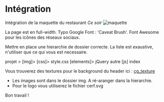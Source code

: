 # Intégration

Intégration de la maquette du restaurant *Ce soir*
![maquette]('maquette.jpg')

La page est en full-width.
Typo Google Font : 'Caveat Brush'.
Font Awesome pour les icônes des réseaux sociaux.

Mettre en place une hierarchie de dossier correcte.
La liste est exaustive, n'utiliser que ce qui vous est necessaire.

  projet >
    [img]>
    [css]>
      style.css
    [elements]>
      jQuery
      autre
    [js]
    index

Vous trouverez des textures pour le background du header ici :
  [cg_texture]('http://www.textures.com/browse/bare/45356')


* Les images sont dans le dossier img. A ré-aranger dans la hierarchie.
* Pour le logo vous utiliserez le fichier cerf.svg

Bon travail !
